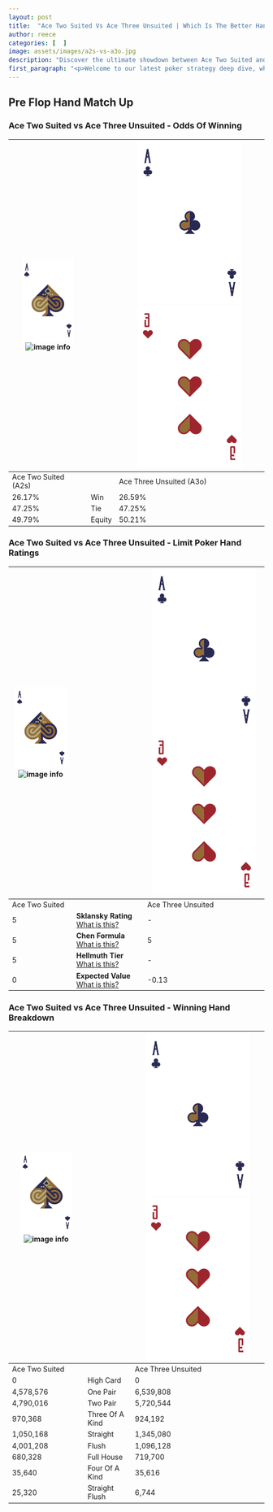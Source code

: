 ```yaml
---
layout: post
title:  "Ace Two Suited Vs Ace Three Unsuited | Which Is The Better Hand In Poker? A Complete Guide"
author: reece
categories: [  ]
image: assets/images/a2s-vs-a3o.jpg
description: "Discover the ultimate showdown between Ace Two Suited and Ace Three Unsuited in poker! Uncover the odds, strategies, and scenarios where one hand triumphs over the other. Get ready to up your poker game with this thrilling analysis."
first_paragraph: "<p>Welcome to our latest poker strategy deep dive, where we're pitting two distinct hands against each other in a high-stakes showdown: Ace Two Suited vs Ace Three Unsuited.</p><p>In the dynamic world of poker, every decision counts, and knowing which hand holds the upper hand is key to your success at the table.</p><p>In this article, we'll dissect these two hands, explore the scenarios where one dominates the other, and equip you with the knowledge to make strategic choices that can tip the odds in your favor.</p><p>Get ready to unravel the intriguing dynamics of these poker hands and elevate your game to new heights.</p>"
---
```




[comment]: # (sp0)

## Pre Flop Hand Match Up

<div class="table hand-ratings" markdown="1"> 



### Ace Two Suited vs Ace Three Unsuited - Odds Of Winning


    
| ![image info](assets/images/hand1/A.png) ![image info](assets/images/hand1/2s.png) |  | ![image info](assets/images/hand2/A.png) ![image info](assets/images/hand2/3o.png) |
| -------- | -------- | -------- |
| Ace Two Suited (A2s) |  | Ace Three Unsuited (A3o) |
| 26.17% | Win | 26.59% |
| 47.25% | Tie | 47.25% |
| 49.79% | Equity | 50.21% |




[comment]: # (sp1)



### Ace Two Suited vs Ace Three Unsuited - Limit Poker Hand Ratings


    
| ![image info](assets/images/hand1/A.png) ![image info](assets/images/hand1/2s.png) |  | ![image info](assets/images/hand2/A.png) ![image info](assets/images/hand2/3o.png) |
| -------- | -------- | -------- |
| Ace Two Suited |  | Ace Three Unsuited |
| 5 | **Sklansky Rating** [What is this?](/sklansky-rating-explained) | - |
| 5 | **Chen Formula** [What is this?](/chen-formula-explained) | 5 |
| 5 | **Hellmuth Tier** [What is this?](/Hellmuth-tier-explained) | - |
| 0 | **Expected Value** [What is this?](/expected-value-explained) | -0.13 |




[comment]: # (sp2)



### Ace Two Suited vs Ace Three Unsuited - Winning Hand Breakdown


    
| ![image info](assets/images/hand1/A.png) ![image info](assets/images/hand1/2s.png) |  | ![image info](assets/images/hand2/A.png) ![image info](assets/images/hand2/3o.png) |
| -------- | -------- | -------- |
| Ace Two Suited |  | Ace Three Unsuited |
| 0 | High Card | 0 |
| 4,578,576 | One Pair | 6,539,808 |
| 4,790,016 | Two Pair | 5,720,544 |
| 970,368 | Three Of A Kind | 924,192 |
| 1,050,168 | Straight | 1,345,080 |
| 4,001,208 | Flush | 1,096,128 |
| 680,328 | Full House | 719,700 |
| 35,640 | Four Of A Kind | 35,616 |
| 25,320 | Straight Flush | 6,744 |




[comment]: # (sp3)



</div>

[comment]: # (sp4)



[comment]: # (sp5)

